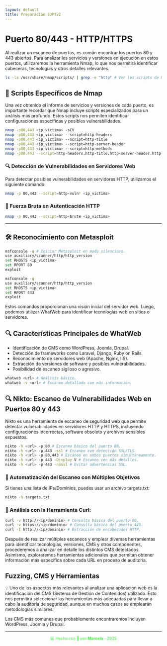 ```yaml
---
layout: default
title: Preparación EJPTv2
---
```


# Puerto 80/443 - HTTP/HTTPS

Al realizar un escaneo de puertos, es común encontrar los puertos 80 y 443 abiertos. Para analizar los servicios y versiones en ejecución en estos puertos, utilizaremos la herramienta Nmap, lo que nos permitirá identificar cabeceras, tecnologías y otros detalles relevantes.

```bash
ls -la /usr/share/nmap/scripts/ | grep -e "http" # Ver los scripts de Nmap para HTTP.
```

## 📜 Scripts Específicos de Nmap

Una vez obtenido el informe de servicios y versiones de cada puerto, es importante recordar que Nmap incluye scripts especializados para un análisis más profundo. Estos scripts nos permiten identificar configuraciones específicas y posibles vulnerabilidades.

```bash
nmap -p80,443 <ip_victima> -sCV
nmap -p80,443 <ip_victima> --script=http-headers
nmap -p80,443 <ip_victima> --script=http-title
nmap -p80,443 <ip_victima> --script=http-server-header
nmap -p80,443 <ip_victima> --script=http-methods
nmap -p80,443 --script=http-headers,http-title,http-server-header,http-methods <ip_victima>
```

### 🔍 Detección de Vulnerabilidades en Servidores Web

Para detectar posibles vulnerabilidades en servidores HTTP, utilizamos el siguiente comando:

```bash
nmap -p 80,443 --script=http-vuln* <ip_victima>
```

### 🔐 Fuerza Bruta en Autenticación HTTP

```bash
nmap -p 80,443 --script=http-brute <ip_victima>
```

---

## 🛠 Reconocimiento con Metasploit

```bash
msfconsole -q # Iniciar Metasploit en modo silencioso.
use auxiliary/scanner/http/http_version
set RHOSTS <ip_victima>
set RPORT 80
exploit
```

```bash
msfconsole -q
use auxiliary/scanner/http/http_version
set RHOSTS <ip_victima>
set RPORT 443
exploit
```

Estos comandos proporcionan una visión inicial del servidor web. Luego, podemos utilizar WhatWeb para identificar tecnologías web en sitios o servidores.

## 🔍 Características Principales de WhatWeb

- Identificación de CMS como WordPress, Joomla, Drupal.
- Detección de frameworks como Laravel, Django, Ruby on Rails.
- Reconocimiento de servidores web (Apache, Nginx, IIS).
- Extracción de versiones de software y posibles vulnerabilidades.
- Posibilidad de escaneo sigiloso o agresivo.

```bash
whatweb <url> # Análisis básico.
whatweb -v <url> # Escaneo detallado con más información.
```

## 🔍 Nikto: Escaneo de Vulnerabilidades Web en Puertos 80 y 443

Nikto es una herramienta de escaneo de seguridad web que permite detectar vulnerabilidades en servidores HTTP y HTTPS, incluyendo configuraciones incorrectas, software obsoleto y archivos sensibles expuestos.

```bash
nikto -h <url> -p 80 # Escaneo básico del puerto 80.
nikto -h <url> -p 443 -ssl # Escaneo con detección SSL/TLS.
nikto -h <url> -p 80,443 # Escaneo en ambos puertos simultáneamente.
nikto -h <url> -p 443 -Display V # Escaneo con más detalles.
nikto -h <url> -p 443 -nossl # Evitar advertencias SSL.
```

### 🚀 Automatización del Escaneo con Múltiples Objetivos

Si tienes una lista de IPs/Dominios, puedes usar un archivo targets.txt:

```bash
nikto -h targets.txt
```

### 🎯 Análisis con la Herramienta Curl:

```bash
curl -v http://<ip/dominio> # Consulta básica del puerto 80.
curl -v https://<ip/dominio> # Consulta básica del puerto 443.
curl -I http://<ip/dominio> # Extracción de encabezados HTTP.
```

Después de realizar múltiples escaneos y emplear diversas herramientas para identificar tecnologías, versiones, CMS y otros componentes, procederemos a analizar en detalle los distintos CMS detectados. Asimismo, exploraremos herramientas adicionales que permitan obtener información más específica sobre cada URL en proceso de auditoría.

## Fuzzing, CMS y Herramientas

💡 Uno de los aspectos más relevantes al analizar una aplicación web es la identificación del CMS (Sistema de Gestión de Contenidos) utilizado. Esto nos permitirá seleccionar las herramientas más adecuadas para llevar a cabo la auditoría de seguridad, aunque en muchos casos se emplearán metodologías similares.

Los CMS más comunes que probablemente encontraremos incluyen WordPress, Joomla y Drupal.

---

<div style="text-align:center; font-size: 0.9em; margint-top: 40px; color: #33ff33;">
    💻 Hecho con 💚 por <strong>Marcela</strong> - 2025
</div>